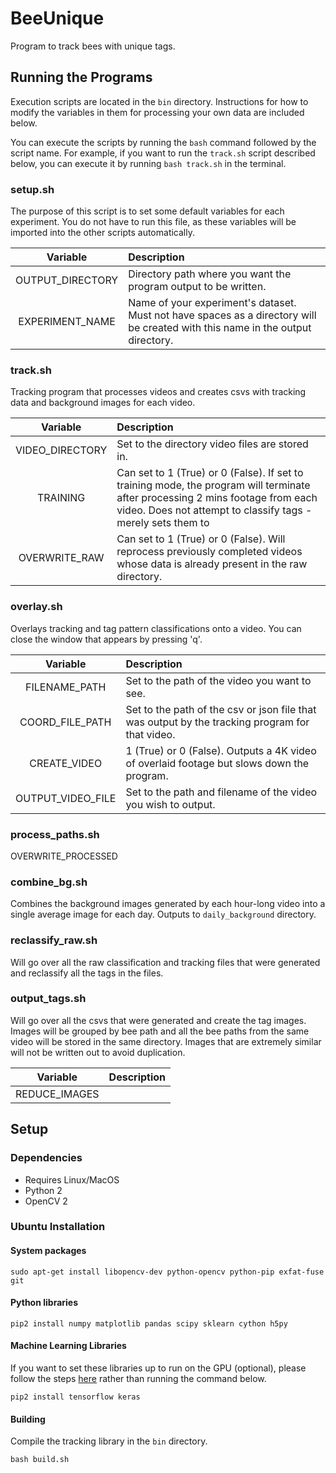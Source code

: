 # BeeUnique
Program to track bees with unique tags.

## Running the Programs
Execution scripts are located in the `bin` directory. Instructions for how to modify the variables in them for processing your own data are included below.

You can execute the scripts by running the `bash` command followed by the script name. For example, if you want to run the `track.sh` script described below, you can execute it by running `bash track.sh` in the terminal.

### setup.sh
The purpose of this script is to set some default variables for each experiment. You do not have to run this file, as these variables will be imported into the other scripts automatically.

|Variable|Description|
|:-:|:-|
|OUTPUT_DIRECTORY|Directory path where you want the program output to be written.|
|EXPERIMENT_NAME|Name of your experiment's dataset. Must not have spaces as a directory will be created with this name in the output directory.|

### track.sh
Tracking program that processes videos and creates csvs with tracking data and background images for each video.

|Variable|Description|
|:-:|:-|
|VIDEO_DIRECTORY|Set to the directory video files are stored in.|
|TRAINING| Can set to 1 (True) or 0 (False). If set to training mode, the program will terminate after processing 2 mins footage from each video. Does not attempt to classify tags - merely sets them to
|OVERWRITE_RAW| Can set to 1 (True) or 0 (False). Will reprocess previously completed videos whose data is already present in the raw directory.

### overlay.sh
Overlays tracking and tag pattern classifications onto a video. You can close the window that appears by pressing 'q'.

|Variable|Description|
| :-: |:-|
|FILENAME_PATH|Set to the path of the video you want to see.|
|COORD_FILE_PATH|Set to the path of the csv or json file that was output by the tracking program for that video.|
|CREATE_VIDEO|1 (True) or 0 (False). Outputs a 4K video of overlaid footage but slows down the program.|
|OUTPUT_VIDEO_FILE|Set to the path and filename of the video you wish to output.|

### process_paths.sh

OVERWRITE_PROCESSED

### combine_bg.sh
Combines the background images generated by each hour-long video into a single average image for each day. Outputs to `daily_background` directory.

### reclassify_raw.sh
Will go over all the raw classification and tracking files that were generated and reclassify all the tags in the files.

### output_tags.sh
Will go over all the csvs that were generated and create the tag images. Images will be grouped by bee path and all the bee paths from the same video will be stored in the same directory. Images that are extremely similar will not be written out to avoid duplication.

|Variable|Description|
|:-:|:-|
|REDUCE_IMAGES||

## Setup

### Dependencies
- Requires Linux/MacOS
- Python 2
- OpenCV 2

### Ubuntu Installation

#### System packages
`sudo apt-get install libopencv-dev python-opencv python-pip exfat-fuse git`

#### Python libraries
`pip2 install numpy matplotlib pandas scipy sklearn cython h5py`

#### Machine Learning Libraries

If you want to set these libraries up to run on the GPU (optional), please follow the steps [here](https://gist.github.com/jackbrucesimpson/854b76ec1a3005af3377f7b22fda1f13) rather than running the command below.

`pip2 install tensorflow keras`

#### Building

Compile the tracking library in the `bin` directory.

`bash build.sh`
